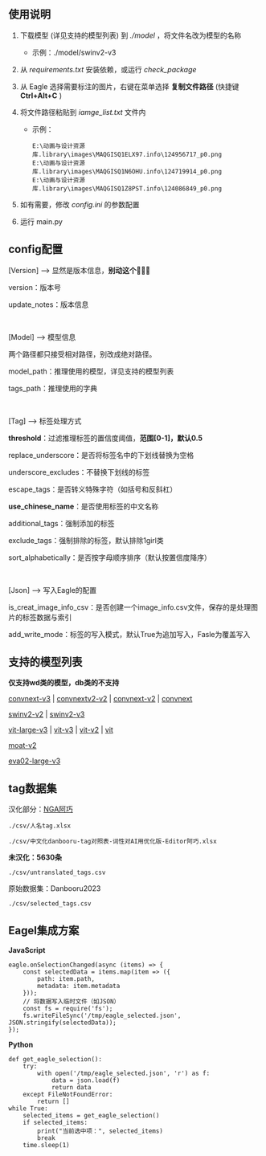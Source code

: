 ## 使用说明

1. 下载模型 (详见支持的模型列表) 到 *./model* ，将文件名改为模型的名称
    - 示例：./model/swinv2-v3

2. 从 *requirements.txt* 安装依赖，或运行 *check_package*

3. 从 Eagle 选择需要标注的图片，右键在菜单选择 **复制文件路径** (快捷键 **Ctrl+Alt+C** )

4. 将文件路径粘贴到 *iamge_list.txt* 文件内

    - 示例：
    
        ```
        E:\动画与设计资源库.library\images\MAQGISQ1ELX97.info\124956717_p0.png
        E:\动画与设计资源库.library\images\MAQGISQ1N6OHU.info\124719914_p0.png
        E:\动画与设计资源库.library\images\MAQGISQ1Z8PST.info\124086849_p0.png
        ```

5. 如有需要，修改 *config.ini* 的参数配置

6. 运行 main.py


## config配置

[Version] --> 显然是版本信息，**别动这个**👊😡🫵

version：版本号

update_notes：版本信息

</br>

[Model] --> 模型信息

两个路径都只接受相对路径，别改成绝对路径。

model_path：推理使用的模型，详见支持的模型列表

tags_path：推理使用的字典

</br>

[Tag] --> 标签处理方式

**threshold**：过滤推理标签的置信度阈值，**范围\[0-1\]，默认0.5**

replace_underscore：是否将标签名中的下划线替换为空格

underscore_excludes：不替换下划线的标签

escape_tags：是否转义特殊字符（如括号和反斜杠）

**use_chinese_name**：是否使用标签的中文名称

additional_tags：强制添加的标签

exclude_tags：强制排除的标签，默认排除1girl类

sort_alphabetically：是否按字母顺序排序（默认按置信度降序）

</br>

[Json] --> 写入Eagle的配置

is_creat_image_info_csv：是否创建一个image_info.csv文件，保存的是处理图片的标签数据与索引

add_write_mode：标签的写入模式，默认True为追加写入，Fasle为覆盖写入

## 支持的模型列表

**仅支持wd类的模型，db类的不支持**

[convnext-v3](https://huggingface.co/SmilingWolf/wd-convnext-tagger-v3/tree/main) | [convnextv2-v2](https://huggingface.co/SmilingWolf/wd-v1-4-convnextv2-tagger-v2/tree/main) | [convnext-v2](https://huggingface.co/SmilingWolf/wd-v1-4-convnext-tagger-v2/tree/main) | [convnext](https://huggingface.co/SmilingWolf/wd-v1-4-convnext-tagger/tree/main)

[swinv2-v2](https://huggingface.co/SmilingWolf/wd-v1-4-swinv2-tagger-v2/tree/main) | [swinv2-v3](https://huggingface.co/SmilingWolf/wd-swinv2-tagger-v3/tree/main)

[vit-large-v3](https://huggingface.co/SmilingWolf/wd-vit-large-tagger-v3/tree/main) | [vit-v3](https://huggingface.co/SmilingWolf/wd-vit-tagger-v3/tree/main) | [vit-v2](https://huggingface.co/SmilingWolf/wd-v1-4-vit-tagger-v2/tree/main) | [vit](https://huggingface.co/SmilingWolf/wd-v1-4-vit-tagger/tree/main)

[moat-v2](https://huggingface.co/SmilingWolf/wd-v1-4-moat-tagger-v2/tree/main)

[eva02-large-v3](https://huggingface.co/SmilingWolf/wd-eva02-large-tagger-v3/tree/main)


## tag数据集

汉化部分：[NGA阿巧](https://ngabbs.com/read.php?tid=33869519)

    ./csv/人名tag.xlsx

    ./csv/中文化danbooru-tag对照表-词性对AI用优化版-Editor阿巧.xlsx

**未汉化：5630条**

    ./csv/untranslated_tags.csv

原始数据集：Danbooru2023

    ./csv/selected_tags.csv

## Eagel集成方案

**JavaScript**

```
eagle.onSelectionChanged(async (items) => {
    const selectedData = items.map(item => ({
        path: item.path,
        metadata: item.metadata
    }));
    // 将数据写入临时文件（如JSON）
    const fs = require('fs');
    fs.writeFileSync('/tmp/eagle_selected.json', JSON.stringify(selectedData));
});
```
**Python**

```
def get_eagle_selection():
    try:
        with open('/tmp/eagle_selected.json', 'r') as f:
            data = json.load(f)
            return data
    except FileNotFoundError:
        return []
while True:
    selected_items = get_eagle_selection()
    if selected_items:
        print("当前选中项：", selected_items)
        break
    time.sleep(1)
```